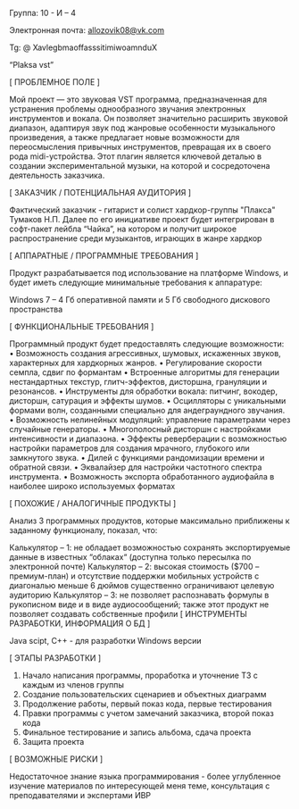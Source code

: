 Группа: 10 - И – 4

Электронная почта: allozovik08@vk.com

Tg: @ XavlegbmaoffasssitimiwoamnduX

“Plaksa vst”

[ ПРОБЛЕМНОЕ ПОЛЕ ]

Мой проект — это звуковая VST программа, предназначенная для устранения проблемы однообразного звучания электронных инструментов и вокала. Он позволяет значительно расширить звуковой диапазон, адаптируя звук под жанровые особенности музыкального произведения, а также предлагает новые возможности для переосмысления привычных инструментов, превращая их в своего рода midi-устройства. Этот плагин является ключевой деталью в создании экспериментальной музыки, на которой и сосредоточена деятельность заказчика.

[ ЗАКАЗЧИК / ПОТЕНЦИАЛЬНАЯ АУДИТОРИЯ ]

Фактический заказчик - гитарист и солист хардкор-группы "Плакса" Тумаков Н.П. Далее по его инициативе проект будет интегрирован в софт-пакет лейбла “Чайка”, на котором и получит широкое распространение среди музыкантов, играющих в жанре хардкор
 
[ АППАРАТНЫЕ / ПРОГРАММНЫЕ ТРЕБОВАНИЯ ]

Продукт разрабатывается под использование на платформе Windows, и будет иметь следующие минимальные требования к аппаратуре:

Windows 7 – 4 Гб оперативной памяти и 5 Гб свободного дискового пространства

[ ФУНКЦИОНАЛЬНЫЕ ТРЕБОВАНИЯ ]

Программный продукт будет предоставлять следующие возможности:
•	Возможность создания агрессивных, шумовых, искаженных звуков, характерных для хардкорных жанров.
•	Регулирование скорости семпла, сдвиг по формантам 
•	 Встроенные алгоритмы для генерации нестандартных текстур, глитч-эффектов, дисторшна, грануляции и резонансов.
•	Инструменты для обработки вокала: питчинг, вокодер, дисторшн, сатурация и эффекты шумов.
•	Осцилляторы с уникальными формами волн, созданными специально для андеграундного звучания.
•	 Возможность нелинейных модуляций: управление параметрами через случайные генераторы.
•	Многополосный дисторшн с настройками интенсивности и диапазона.
•	Эффекты реверберации с возможностью настройки параметров для создания мрачного, глубокого или замкнутого звука.
•	 Дилей с функциями рандомизации времени и обратной связи.
•	Эквалайзер для настройки частотного спектра инструмента.
•	Возможность экспорта обработанного аудиофайла в наиболее широко используемых форматах 

 [ ПОХОЖИЕ / АНАЛОГИЧНЫЕ ПРОДУКТЫ ]

Анализ 3 программных продуктов, которые максимально приближены к заданному функционалу, показал, что:

Калькулятор – 1: не обладает возможностью сохранять экспортируемые данные в известных “облаках“ (доступна только пересылка по электронной почте)
Калькулятор – 2: высокая стоимость ($700 – премиум-план) и отсутствие поддержки мобильных устройств с диагональю меньше 6 дюймов существенно ограничивают целевую аудиторию
Калькулятор – 3: не позволяет распознавать формулы в рукописном виде и в виде аудиосообщений; также этот продукт не позволяет создавать собственные профили
[ ИНСТРУМЕНТЫ РАЗРАБОТКИ, ИНФОРМАЦИЯ О БД ]

Java scipt, C++ - для разработки Windows версии

[ ЭТАПЫ РАЗРАБОТКИ ]

1) Начало написания программы, проработка и уточнение ТЗ с каждым из членов группы 
2) Создание пользовательских сценариев и объектных диаграмм 
3) Продолжение работы, первый показ кода, первые тестирования 
4) Правки программы с учетом замечаний заказчика, второй показ кода 
5) Финальное тестирование и запись альбома, сдача проекта 
6) Защита проекта

[ ВОЗМОЖНЫЕ РИСКИ ]

Недостаточное знание языка программирования - более углубленное изучение материалов по интересующей меня теме, консультация с преподавателями и экспертами ИВР
